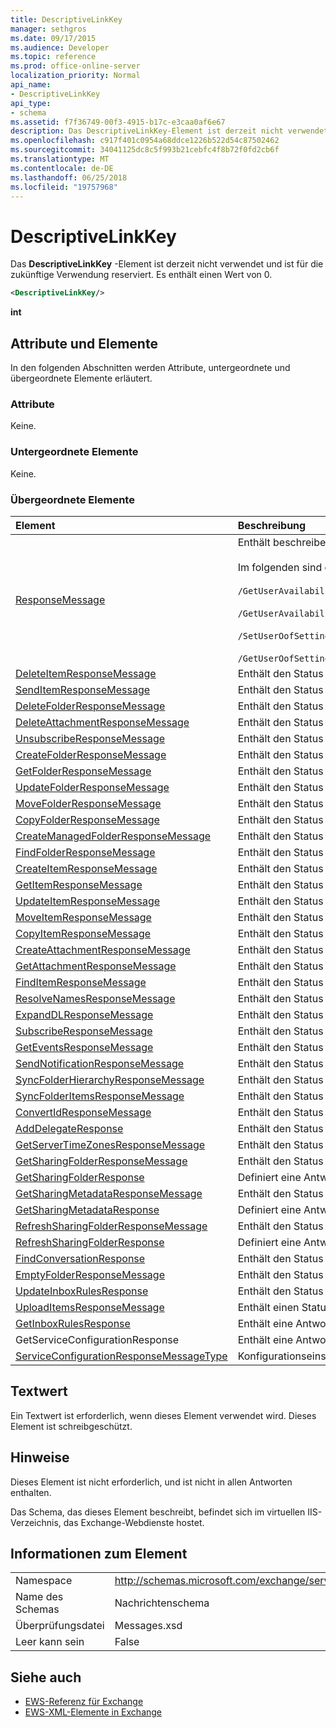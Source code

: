 ```yaml
---
title: DescriptiveLinkKey
manager: sethgros
ms.date: 09/17/2015
ms.audience: Developer
ms.topic: reference
ms.prod: office-online-server
localization_priority: Normal
api_name:
- DescriptiveLinkKey
api_type:
- schema
ms.assetid: f7f36749-00f3-4915-b17c-e3caa0af6e67
description: Das DescriptiveLinkKey-Element ist derzeit nicht verwendet und ist für die zukünftige Verwendung reserviert. Es enthält einen Wert von 0.
ms.openlocfilehash: c917f401c0954a68ddce1226b522d54c87502462
ms.sourcegitcommit: 34041125dc8c5f993b21cebfc4f8b72f0fd2cb6f
ms.translationtype: MT
ms.contentlocale: de-DE
ms.lasthandoff: 06/25/2018
ms.locfileid: "19757968"
---
```

# <a name="descriptivelinkkey"></a>DescriptiveLinkKey

Das **DescriptiveLinkKey** -Element ist derzeit nicht verwendet und ist für die zukünftige Verwendung reserviert. Es enthält einen Wert von 0. 
  
```XML
<DescriptiveLinkKey/>
```

 **int**
## <a name="attributes-and-elements"></a>Attribute und Elemente

In den folgenden Abschnitten werden Attribute, untergeordnete und übergeordnete Elemente erläutert.
  
### <a name="attributes"></a>Attribute

Keine.
  
### <a name="child-elements"></a>Untergeordnete Elemente

Keine.
  
### <a name="parent-elements"></a>Übergeordnete Elemente

|**Element**|**Beschreibung**|
|:-----|:-----|
|[ResponseMessage](responsemessage.md) <br/> | Enthält beschreibende Informationen über den Antwortstatus.  <br/><br/>Im folgenden sind einige mögliche XPath-Ausdrücke auf dieses Element:<br/><br/>  `/GetUserAvailabilityResponse/FreeBusyResponseArray/FreeBusyResponse/ResponseMessage` <br/><br/>`/GetUserAvailabilityResponse/SuggestionsResponse/ResponseMessage` <br/><br/>`/SetUserOofSettingsResponse/ResponseMessage` <br/><br/>`/GetUserOofSettingsResponse/ResponseMessage` <br/> |
|[DeleteItemResponseMessage](deleteitemresponsemessage.md) <br/> |Enthält den Status und das Ergebnis einer **DeleteItem** Anforderung.  <br/> |
|[SendItemResponseMessage](senditemresponsemessage.md) <br/> |Enthält den Status und das Ergebnis einer Anforderung **den SendItem** .  <br/> |
|[DeleteFolderResponseMessage](deletefolderresponsemessage.md) <br/> |Enthält den Status und das Ergebnis einer einzelnen **DeleteFolder** -Anforderung.  <br/> |
|[DeleteAttachmentResponseMessage](deleteattachmentresponsemessage.md) <br/> |Enthält den Status und das Ergebnis einer **DeleteAttachment** Anforderung.  <br/> |
|[UnsubscribeResponseMessage](unsubscriberesponsemessage.md) <br/> |Enthält den Status und das Ergebnis einer Anforderung **zum Abmelden** .  <br/> |
|[CreateFolderResponseMessage](createfolderresponsemessage.md) <br/> |Enthält den Status und das Ergebnis einer einzelnen **CreateFolder** -Anforderung.  <br/> |
|[GetFolderResponseMessage](getfolderresponsemessage.md) <br/> |Enthält den Status und das Ergebnis einer einzelnen **GetFolder** -Anforderung.  <br/> |
|[UpdateFolderResponseMessage](updatefolderresponsemessage.md) <br/> |Enthält den Status und das Ergebnis einer **UpdateFolder** Anforderung.  <br/> |
|[MoveFolderResponseMessage](movefolderresponsemessage.md) <br/> |Enthält den Status und das Ergebnis einer einzelnen **MoveFolder** -Anforderung.  <br/> |
|[CopyFolderResponseMessage](copyfolderresponsemessage.md) <br/> |Enthält den Status und das Ergebnis einer einzelnen **CopyFolder** -Anforderung.  <br/> |
|[CreateManagedFolderResponseMessage](createmanagedfolderresponsemessage.md) <br/> |Enthält den Status und das Ergebnis einer **CreateManagedFolder** Anforderung.  <br/> |
|[FindFolderResponseMessage](findfolderresponsemessage.md) <br/> |Enthält den Status und das Ergebnis einer **FindFolder** Anforderung.  <br/> |
|[CreateItemResponseMessage](createitemresponsemessage.md) <br/> |Enthält den Status und das Ergebnis einer einzelnen **CreateItem** -Anforderung.  <br/> |
|[GetItemResponseMessage](getitemresponsemessage.md) <br/> |Enthält den Status und das Ergebnis einer einzelnen **GetItem** -Anforderung.  <br/> |
|[UpdateItemResponseMessage](updateitemresponsemessage.md) <br/> |Enthält den Status und das Ergebnis einer **UpdateItem** Anforderung.  <br/> |
|[MoveItemResponseMessage](moveitemresponsemessage.md) <br/> |Enthält den Status und das Ergebnis einer einzelnen **MoveItem** -Anforderung.  <br/> |
|[CopyItemResponseMessage](copyitemresponsemessage.md) <br/> |Enthält den Status und das Ergebnis einer **"CopyItem"** Anforderung.  <br/> |
|[CreateAttachmentResponseMessage](createattachmentresponsemessage.md) <br/> |Enthält den Status und das Ergebnis einer **CreateAttachment** Anforderung.  <br/> |
|[GetAttachmentResponseMessage](getattachmentresponsemessage.md) <br/> |Enthält den Status und das Ergebnis einer **GetAttachment** Anforderung.  <br/> |
|[FindItemResponseMessage](finditemresponsemessage.md) <br/> |Enthält den Status und das Ergebnis einer **FindItem** Anforderung.  <br/> |
|[ResolveNamesResponseMessage](resolvenamesresponsemessage.md) <br/> |Enthält den Status und das Ergebnis einer Anforderung **ResolveNames** .  <br/> |
|[ExpandDLResponseMessage](expanddlresponsemessage.md) <br/> |Enthält den Status und das Ergebnis einer Anforderung **der ExpandDL** .  <br/> |
|[SubscribeResponseMessage](subscriberesponsemessage.md) <br/> |Enthält den Status und das Ergebnis einer einzelnen **Subscribe** -Anforderung.  <br/> |
|[GetEventsResponseMessage](geteventsresponsemessage.md) <br/> |Enthält den Status und das Ergebnis einer **GetEvents** Anforderung.  <br/> |
|[SendNotificationResponseMessage](sendnotificationresponsemessage.md) <br/> |Enthält den Status und das Ergebnis einer **SendNotification** Anforderung.  <br/> |
|[SyncFolderHierarchyResponseMessage](syncfolderhierarchyresponsemessage.md) <br/> |Enthält den Status und das Ergebnis einer Anforderung **SyncFolderHierarchy** .  <br/> |
|[SyncFolderItemsResponseMessage](syncfolderitemsresponsemessage.md) <br/> |Enthält den Status und das Ergebnis einer Anforderung **SyncFolderItems** .  <br/> |
|[ConvertIdResponseMessage](convertidresponsemessage.md) <br/> |Enthält den Status und das Ergebnis einer Anforderung **ConvertId** .  <br/> |
|[AddDelegateResponse](adddelegateresponse.md) <br/> |Enthält den Status und das Ergebnis einer Anforderung **AddDelegate** .  <br/> |
|[GetServerTimeZonesResponseMessage](getservertimezonesresponsemessage.md) <br/> |Enthält den Status und das Ergebnis einer Anforderung **GetServerTimeZones** .  <br/> |
|[GetSharingFolderResponseMessage](getsharingfolderresponsemessage.md) <br/> |Enthält den Status und das Ergebnis einer Anforderung **GetSharingFolder** .  <br/> |
|[GetSharingFolderResponse](getsharingfolderresponse.md) <br/> |Definiert eine Antwort auf eine **GetSharingFolder** an.  <br/> |
|[GetSharingMetadataResponseMessage](getsharingmetadataresponsemessage.md) <br/> |Enthält den Status und das Ergebnis einer Anforderung **GetSharingMetadata** .  <br/> |
|[GetSharingMetadataResponse](getsharingmetadataresponse.md) <br/> |Definiert eine Antwort auf eine **GetSharingMetadata** an.  <br/> |
|[RefreshSharingFolderResponseMessage](refreshsharingfolderresponsemessage.md) <br/> |Enthält den Status und das Ergebnis einer Anforderung **RefreshSharingFolder** .  <br/> |
|[RefreshSharingFolderResponse](refreshsharingfolderresponse.md) <br/> |Definiert eine Antwort auf eine **RefreshSharingFolder** an.  <br/> |
|[FindConversationResponse](findconversationresponse.md) <br/> |Enthält den Status und die Ergebnisse einer **FindConversation** Antwort.  <br/> |
|[EmptyFolderResponseMessage](emptyfolderresponsemessage.md) <br/> |Enthält den Status und das Ergebnis einer einzelnen **EmptyFolder** -Anforderung.  <br/> |
|[UpdateInboxRulesResponse](updateinboxrulesresponse.md) <br/> |Enthält den Status und das Ergebnis einer Anforderung **UpdateInboxRules** .  <br/> |
|[UploadItemsResponseMessage](uploaditemsresponsemessage.md) <br/> |Enthält einen Status und das Ergebnis einer Anforderung **UploadItemsResponse** .  <br/> |
|[GetInboxRulesResponse](getinboxrulesresponse.md) <br/> |Enthält eine Antwort auf eine **GetInboxRules** an.  <br/> |
|GetServiceConfigurationResponse  <br/> |Enthält eine Antwort auf eine **GetServiceConfiguration** an.  <br/> |
|[ServiceConfigurationResponseMessageType](serviceconfigurationresponsemessagetype.md) <br/> |Konfigurationseinstellungen für enthält.  <br/> |
   
## <a name="text-value"></a>Textwert

Ein Textwert ist erforderlich, wenn dieses Element verwendet wird. Dieses Element ist schreibgeschützt.
  
## <a name="remarks"></a>Hinweise

Dieses Element ist nicht erforderlich, und ist nicht in allen Antworten enthalten.
  
Das Schema, das dieses Element beschreibt, befindet sich im virtuellen IIS-Verzeichnis, das Exchange-Webdienste hostet.
  
## <a name="element-information"></a>Informationen zum Element

|||
|:-----|:-----|
|Namespace  <br/> |http://schemas.microsoft.com/exchange/services/2006/messages  <br/> |
|Name des Schemas  <br/> |Nachrichtenschema  <br/> |
|Überprüfungsdatei  <br/> |Messages.xsd  <br/> |
|Leer kann sein  <br/> |False  <br/> |
   
## <a name="see-also"></a>Siehe auch

- [EWS-Referenz für Exchange](ews-reference-for-exchange.md) 
- [EWS-XML-Elemente in Exchange](ews-xml-elements-in-exchange.md)

